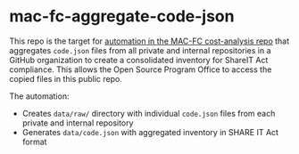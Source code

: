 # mac-fc-aggregate-code-json

This repo is the target for [automation in the MAC-FC cost-analysis repo](https://github.com/Enterprise-CMCS/mac-fc-macbis-cost-analysis/tree/main/cmd/aggregate-code-json) that aggregates `code.json` files from all private and internal repositories in a GitHub organization to create a consolidated inventory for ShareIT Act compliance. This allows the Open Source Program Office to access the copied files in this public repo.

The automation:

- Creates `data/raw/` directory with individual `code.json` files from each private and internal repository
- Generates `data/code.json` with aggregated inventory in SHARE IT Act format

